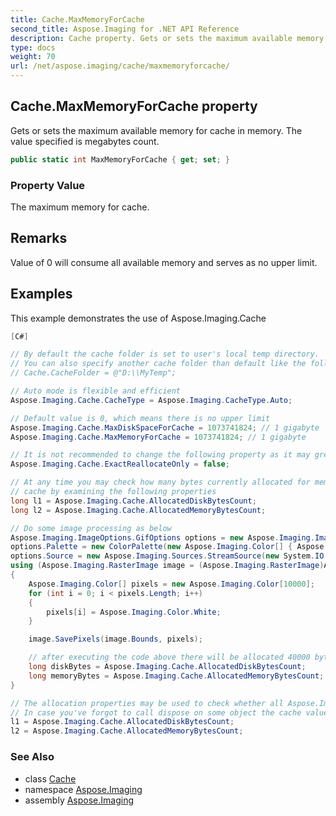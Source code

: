 ```yaml
---
title: Cache.MaxMemoryForCache
second_title: Aspose.Imaging for .NET API Reference
description: Cache property. Gets or sets the maximum available memory for cache in memory. The value specified is megabytes count
type: docs
weight: 70
url: /net/aspose.imaging/cache/maxmemoryforcache/
---
```

## Cache.MaxMemoryForCache property

Gets or sets the maximum available memory for cache in memory. The value specified is megabytes count.

```csharp
public static int MaxMemoryForCache { get; set; }
```

### Property Value

The maximum memory for cache.

## Remarks

Value of 0 will consume all available memory and serves as no upper limit.

## Examples

This example demonstrates the use of Aspose.Imaging.Cache

```csharp
[C#]

// By default the cache folder is set to user's local temp directory.
// You can also specify another cache folder than default like the following:
// Cache.CacheFolder = @"D:\\MyTemp";

// Auto mode is flexible and efficient
Aspose.Imaging.Cache.CacheType = Aspose.Imaging.CacheType.Auto;

// Default value is 0, which means there is no upper limit
Aspose.Imaging.Cache.MaxDiskSpaceForCache = 1073741824; // 1 gigabyte
Aspose.Imaging.Cache.MaxMemoryForCache = 1073741824; // 1 gigabyte

// It is not recommended to change the following property as it may greatly affect the performance
Aspose.Imaging.Cache.ExactReallocateOnly = false;

// At any time you may check how many bytes currently allocated for memory or disk 
// cache by examining the following properties
long l1 = Aspose.Imaging.Cache.AllocatedDiskBytesCount;
long l2 = Aspose.Imaging.Cache.AllocatedMemoryBytesCount;

// Do some image processing as below
Aspose.Imaging.ImageOptions.GifOptions options = new Aspose.Imaging.ImageOptions.GifOptions();
options.Palette = new ColorPalette(new Aspose.Imaging.Color[] { Aspose.Imaging.Color.Red, Aspose.Imaging.Color.Blue, Aspose.Imaging.Color.Black, Aspose.Imaging.Color.White });
options.Source = new Aspose.Imaging.Sources.StreamSource(new System.IO.MemoryStream(), true);
using (Aspose.Imaging.RasterImage image = (Aspose.Imaging.RasterImage)Aspose.Imaging.Image.Create(options, 100, 100))
{
    Aspose.Imaging.Color[] pixels = new Aspose.Imaging.Color[10000];
    for (int i = 0; i < pixels.Length; i++)
    {
        pixels[i] = Aspose.Imaging.Color.White;
    }

    image.SavePixels(image.Bounds, pixels);

    // after executing the code above there will be allocated 40000 bytes in-memory.
    long diskBytes = Aspose.Imaging.Cache.AllocatedDiskBytesCount;
    long memoryBytes = Aspose.Imaging.Cache.AllocatedMemoryBytesCount;
}

// The allocation properties may be used to check whether all Aspose.Imaging objects were properly disposed.
// In case you've forgot to call dispose on some object the cache values will be different than 0.            
l1 = Aspose.Imaging.Cache.AllocatedDiskBytesCount;
l2 = Aspose.Imaging.Cache.AllocatedMemoryBytesCount;
```

### See Also

* class [Cache](../)
* namespace [Aspose.Imaging](../../cache/)
* assembly [Aspose.Imaging](../../../)


